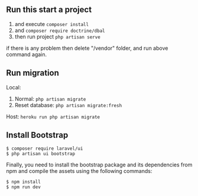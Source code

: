 ## Run this start a project
1. and execute `composer install`
2. and `composer require doctrine/dbal`
3. then run project `php artisan serve`

if there is any problem then delete "/vendor" folder, and run above command again.

## Run migration
Local: 
1. Normal: `php artisan migrate`
2. Reset database: `php artisan migrate:fresh`

Host: `heroku run php artisan migrate`

## Install Bootstrap
```
$ composer require laravel/ui
$ php artisan ui bootstrap
```
Finally, you need to install the bootstrap package and its dependencies from npm and compile the assets using the following commands:
```
$ npm install
$ npm run dev
```
